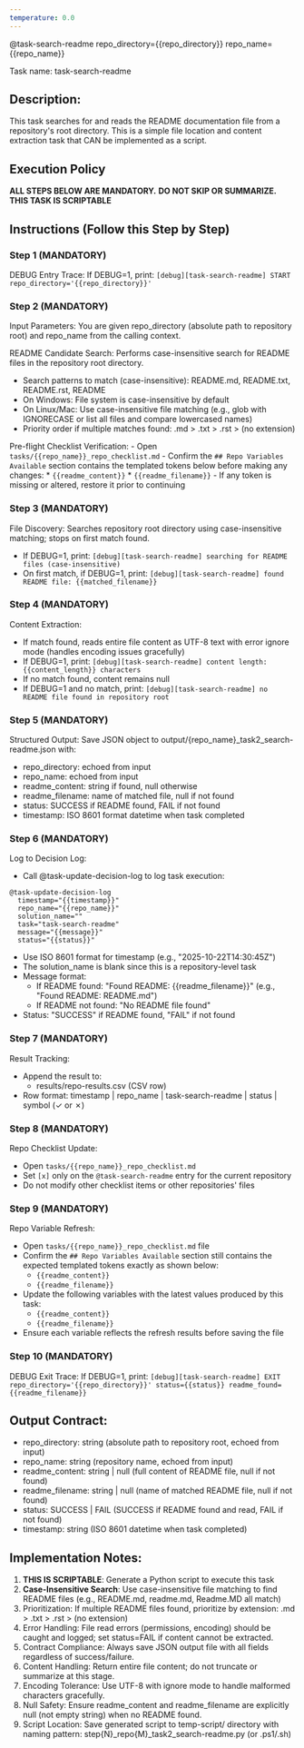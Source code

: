 ```yaml
---
temperature: 0.0
---
```


@task-search-readme repo_directory={{repo_directory}} repo_name={{repo_name}}

Task name: task-search-readme

## Description:
This task searches for and reads the README documentation file from a repository's root directory. This is a simple file location and content extraction task that CAN be implemented as a script.

## Execution Policy
**ALL STEPS BELOW ARE MANDATORY.**
**DO NOT SKIP OR SUMMARIZE.**
**THIS TASK IS SCRIPTABLE**

## Instructions (Follow this Step by Step)
### Step 1 (MANDATORY)
DEBUG Entry Trace: If DEBUG=1, print: `[debug][task-search-readme] START repo_directory='{{repo_directory}}'`

### Step 2 (MANDATORY)
Input Parameters: You are given repo_directory (absolute path to repository root) and repo_name from the calling context.

README Candidate Search: Performs case-insensitive search for README files in the repository root directory.
   - Search patterns to match (case-insensitive): README.md, README.txt, README.rst, README
   - On Windows: File system is case-insensitive by default
   - On Linux/Mac: Use case-insensitive file matching (e.g., glob with IGNORECASE or list all files and compare lowercased names)
   - Priority order if multiple matches found: .md > .txt > .rst > (no extension)

Pre-flight Checklist Verification:
    - Open `tasks/{{repo_name}}_repo_checklist.md`
    - Confirm the `## Repo Variables Available` section contains the templated tokens below before making any changes:
     * `{{readme_content}}`
     * `{{readme_filename}}`
    - If any token is missing or altered, restore it prior to continuing

### Step 3 (MANDATORY)
File Discovery: Searches repository root directory using case-insensitive matching; stops on first match found.
   - If DEBUG=1, print: `[debug][task-search-readme] searching for README files (case-insensitive)`
   - On first match, if DEBUG=1, print: `[debug][task-search-readme] found README file: {{matched_filename}}`

### Step 4 (MANDATORY)
Content Extraction: 
   - If match found, reads entire file content as UTF-8 text with error ignore mode (handles encoding issues gracefully)
   - If DEBUG=1, print: `[debug][task-search-readme] content length: {{content_length}} characters`
   - If no match found, content remains null
   - If DEBUG=1 and no match, print: `[debug][task-search-readme] no README file found in repository root`

### Step 5 (MANDATORY)
Structured Output: Save JSON object to output/{repo_name}_task2_search-readme.json with:
   - repo_directory: echoed from input
   - repo_name: echoed from input
   - readme_content: string if found, null otherwise
   - readme_filename: name of matched file, null if not found
   - status: SUCCESS if README found, FAIL if not found
   - timestamp: ISO 8601 format datetime when task completed

### Step 6 (MANDATORY)
Log to Decision Log:
   - Call @task-update-decision-log to log task execution:
   ```
   @task-update-decision-log 
     timestamp="{{timestamp}}" 
     repo_name="{{repo_name}}" 
     solution_name="" 
     task="task-search-readme" 
     message="{{message}}" 
     status="{{status}}"
   ```
   - Use ISO 8601 format for timestamp (e.g., "2025-10-22T14:30:45Z")
   - The solution_name is blank since this is a repository-level task
   - Message format:
     * If README found: "Found README: {{readme_filename}}" (e.g., "Found README: README.md")
     * If README not found: "No README file found"
   - Status: "SUCCESS" if README found, "FAIL" if not found

### Step 7 (MANDATORY)
Result Tracking:
   - Append the result to:
     - results/repo-results.csv (CSV row)
   - Row format: timestamp | repo_name | task-search-readme | status | symbol (✓ or ✗)

### Step 8 (MANDATORY)
Repo Checklist Update:
   - Open `tasks/{{repo_name}}_repo_checklist.md`
   - Set `[x]` only on the `@task-search-readme` entry for the current repository
   - Do not modify other checklist items or other repositories' files

### Step 9 (MANDATORY)
Repo Variable Refresh:
   - Open `tasks/{{repo_name}}_repo_checklist.md` file
   - Confirm the `## Repo Variables Available` section still contains the expected templated tokens exactly as shown below:
     * `{{readme_content}}`
     * `{{readme_filename}}`
   - Update the following variables with the latest values produced by this task:
     * `{{readme_content}}`
     * `{{readme_filename}}`
   - Ensure each variable reflects the refresh results before saving the file

### Step 10 (MANDATORY)
DEBUG Exit Trace: If DEBUG=1, print:
   `[debug][task-search-readme] EXIT repo_directory='{{repo_directory}}' status={{status}} readme_found={{readme_filename}}`

## Output Contract:
- repo_directory: string (absolute path to repository root, echoed from input)
- repo_name: string (repository name, echoed from input)
- readme_content: string | null (full content of README file, null if not found)
- readme_filename: string | null (name of matched README file, null if not found)
- status: SUCCESS | FAIL (SUCCESS if README found and read, FAIL if not found)
- timestamp: string (ISO 8601 datetime when task completed)

## Implementation Notes:
1. **THIS IS SCRIPTABLE**: Generate a Python script to execute this task
2. **Case-Insensitive Search**: Use case-insensitive file matching to find README files (e.g., README.md, readme.md, Readme.MD all match)
3. Prioritization: If multiple README files found, prioritize by extension: .md > .txt > .rst > (no extension)
4. Error Handling: File read errors (permissions, encoding) should be caught and logged; set status=FAIL if content cannot be extracted.
5. Contract Compliance: Always save JSON output file with all fields regardless of success/failure.
6. Content Handling: Return entire file content; do not truncate or summarize at this stage.
7. Encoding Tolerance: Use UTF-8 with ignore mode to handle malformed characters gracefully.
8. Null Safety: Ensure readme_content and readme_filename are explicitly null (not empty string) when no README found.
9. Script Location: Save generated script to temp-script/ directory with naming pattern: step{N}_repo{M}_task2_search-readme.py (or .ps1/.sh)
